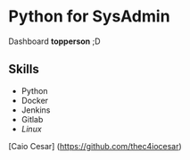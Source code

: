 
# Python for SysAdmin

Dashboard **topperson** ;D

## Skills

- Python
- Docker
- Jenkins
- Gitlab
- *Linux*

[Caio Cesar] (https://github.com/thec4iocesar)